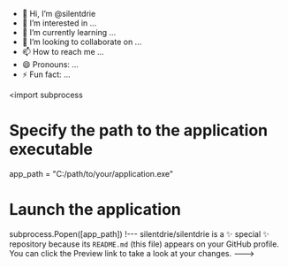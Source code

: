 - 👋 Hi, I’m @silentdrie
- 👀 I’m interested in ...
- 🌱 I’m currently learning ...
- 💞️ I’m looking to collaborate on ...
- 📫 How to reach me ...
- 😄 Pronouns: ...
- ⚡ Fun fact: ...

<import subprocess

# Specify the path to the application executable
app_path = "C:/path/to/your/application.exe"

# Launch the application
subprocess.Popen([app_path])
!---
silentdrie/silentdrie is a ✨ special ✨ repository because its `README.md` (this file) appears on your GitHub profile.
You can click the Preview link to take a look at your changes.
--->
